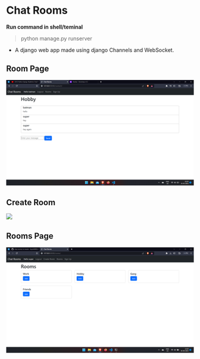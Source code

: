 ﻿# Chat Rooms
 
**Run command in shell/teminal**
> python manage.py runserver

* A django web app made using django Channels and WebSocket.

## Room Page

<img src="screenshots/room.png" />

## Create Room

<img src="screenshots/create-room.png" />

## Rooms Page

<img src="screenshots/rooms.png" />

